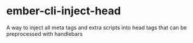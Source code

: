 # ember-cli-inject-head

A way to inject all meta tags and extra scripts into head tags that can be preprocessed with handlebars


